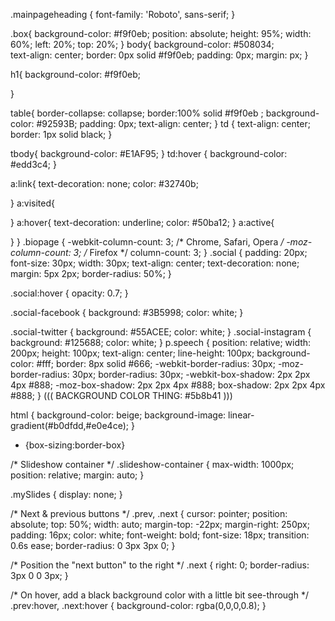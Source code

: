 .mainpageheading {
    font-family: 'Roboto', sans-serif;
}

.box{
    background-color: #f9f0eb;
    position: absolute;
    height: 95%;
    width: 60%;
    left: 20%;
    top: 20%;
}
body{
    background-color: #508034;   
    text-align: center;
    border: 0px solid #f9f0eb;
    padding: 0px;
    margin: px;
}

h1{
    background-color: #f9f0eb;
   
}

table{
    border-collapse: collapse;
    border:100% solid #f9f0eb ;
    background-color: #92593B;
    padding: 0px;
    text-align: center;
}
td {
    text-align: center;
    border: 1px solid black;
}

tbody{
    background-color: #E1AF95;
}
td:hover {
    background-color: #edd3c4;
}

a:link{
    text-decoration: none;
    color: #32740b;
    
}
a:visited{
    
}
a:hover{
    text-decoration: underline;
    color: #50ba12;
}
a:active{
    
}
}
.biopage {
    -webkit-column-count: 3; /* Chrome, Safari, Opera */
    -moz-column-count: 3; /* Firefox */
    column-count: 3;
}
.social {
  padding: 20px;
  font-size: 30px;
  width: 30px;
  text-align: center;
  text-decoration: none;
  margin: 5px 2px;
  border-radius: 50%;
}

.social:hover {
    opacity: 0.7;
}

.social-facebook {
  background: #3B5998;
  color: white;
}

.social-twitter {
  background: #55ACEE;
  color: white;
}
.social-instagram {
  background: #125688;
  color: white;
}
p.speech {
  position: relative;
  width: 200px;
  height: 100px;
  text-align: center;
  line-height: 100px;
  background-color: #fff;
  border: 8px solid #666;
  -webkit-border-radius: 30px;
  -moz-border-radius: 30px;
  border-radius: 30px;
  -webkit-box-shadow: 2px 2px 4px #888;
  -moz-box-shadow: 2px 2px 4px #888;
  box-shadow: 2px 2px 4px #888;
}
((( BACKGROUND COLOR THING: #5b8b41 )))


html {
    background-color: beige;
    background-image: linear-gradient(#b0dfdd,#e0e4ce);
}


* {box-sizing:border-box}

/* Slideshow container */
.slideshow-container {
  max-width: 1000px;
  position: relative;
  margin: auto;
}

.mySlides {
    display: none;
}

/* Next & previous buttons */
.prev, .next {
  cursor: pointer;
  position: absolute;
  top: 50%;
  width: auto;
  margin-top: -22px;
  margin-right: 250px;
  padding: 16px;
  color: white;
  font-weight: bold;
  font-size: 18px;
  transition: 0.6s ease;
  border-radius: 0 3px 3px 0;
}

/* Position the "next button" to the right */
.next {
  right: 0;
  border-radius: 3px 0 0 3px;
}

/* On hover, add a black background color with a little bit see-through */
.prev:hover, .next:hover {
  background-color: rgba(0,0,0,0.8);
}

